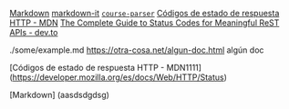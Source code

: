 [Markdown](https://es.wikipedia.org/wiki/Markdown)
 [markdown-it](https://github.com/markdown-it/markdown-it)
 [`course-parser`](https://github.com/Laboratoria/course-parser)
[Códigos de estado de respuesta HTTP - MDN](https://developer.mozilla.org/es/docs/Web/HTTP/Status)
[The Complete Guide to Status Codes for Meaningful ReST APIs - dev.to](https://dev.to/khaosdoctor/the-complete-guide-to-status-codes-for-meaningful-rest-apis-1-5c5)

./some/example.md https://otra-cosa.net/algun-doc.html algún doc

[Códigos de estado de respuesta HTTP - MDN1111]            (https://developer.mozilla.org/es/docs/Web/HTTP/Status)

[Markdown]                 (aasdsdgdsg)